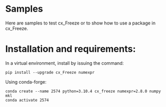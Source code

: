 # Samples

Here are samples to test cx_Freeze or to show how to use a package in cx_Freeze.

# Installation and requirements:

In a virtual environment, install by issuing the command:

```
pip install --upgrade cx_Freeze numexpr
```

Using conda-forge:

```
conda create --name 2574 python=3.10.4 cx_freeze numexpr=2.8.0 numpy mkl
conda activate 2574
```
